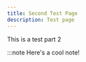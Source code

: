 ```yaml
---
title: Second Test Page
description: Test page
---
```


This is a test part 2

:::note
Here's a cool note!
